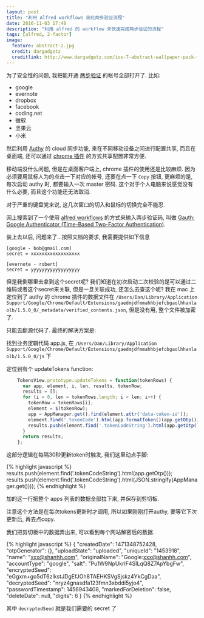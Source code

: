 ```yaml
---
layout: post
title: "利用 Alfred workflows 简化两步验证流程"
date: 2016-11-03 17:48
description: "利用 alfred 的 workflow 来快速完成两步验证的流程"
tags: [alfred, 2-factor]
image:
  feature: abstract-2.jpg
  credit: dargadgetz
  creditlink: http://www.dargadgetz.com/ios-7-abstract-wallpaper-pack-for-iphone-5-and-ipod-touch-retina/
---
```


为了安全性的问题, 我把能开通 [两步验证](https://www.google.com/intl/zh-CN/landing/2step/) 的帐号全部打开了. 比如:

* google
* evernote
* dropbox
* facebook
* coding.net
* 微软
* 坚果云
* 小米

然后利用 [Authy](https://www.authy.com/) 的 cloud 同步功能, 来在不同移动设备之间进行配置共享, 而且在桌面端, 还可以通过 [chrome 插件](https://chrome.google.com/webstore/detail/authy/gaedmjdfmmahhbjefcbgaolhhanlaolb?hl=en) 的方式共享配置非常方便.

移动端没什么问题, 但是在桌面客户端上, chrome 插件的使用还是比较麻烦. 
因为必须要用鼠标人为的点击一下对应的帐号, 还要在点一下 `Copy` 按钮, 更麻烦的是, 每次启动 authy 时, 都要输入一次 master 密码.
这个对于个人电脑来说感觉没有什么必要, 而且这个功能还无法取消.

对于严重的键盘党来说, 这几次窗口的切入和鼠标的切换完全不能忍.

网上搜索到了一个使用 [alfred workflows](https://www.alfredapp.com/workflows/) 的方式来输入两步验证码, 叫做 [Gauth: Google Authenticator (Time-Based Two-Factor Authentication)](http://www.alfredforum.com/topic/4062-gauth-google-authenticator-time-based-two-factor-authentication/).

装上去以后, 问题来了...按照文档的要求, 我需要提供如下信息

```
[google - bob@gmail.com]
secret = xxxxxxxxxxxxxxxxxx

[evernote - robert]
secret = yyyyyyyyyyyyyyyyyy
```

但是我倒哪里去拿到这个secret呢? 我们知道在初次启动二次校验的是可以通过二维码或者这个secret来关联, 但是一旦关联成功, 还怎么去查这个呢?
我在 mac 上定位到了 authy 的 chrome 插件的数据文件在 `/Users/Dan/Library/Application Support/Google/Chrome/Default/Extensions/gaedmjdfmmahhbjefcbgaolhhanlaolb/1.5.0_0/_metadata/verified_contents.json`, 但是没有用, 整个文件被加密了.

只能去翻源代码了. 最终的解决方案是:

找到业务逻辑代码 app.js, 在 `/Users/Dan/Library/Application Support/Google/Chrome/Default/Extensions/gaedmjdfmmahhbjefcbgaolhhanlaolb/1.5.0_0/js` 下

定位到有个 updateTokens function:

```js
    TokensView.prototype.updateTokens = function(tokenRows) {
      var app, element, i, len, results, tokenRow;
      results = [];
      for (i = 0, len = tokenRows.length; i < len; i++) {
        tokenRow = tokenRows[i];
        element = $(tokenRow);
        app = AppManager.get().find(element.attr('data-token-id'));
        element.find('.tokenCode').html(app.formatToken()(app.getOtp()));
        results.push(element.find('.tokenCodeString').html(app.getOtp()));
      }
      return results;
    };
```

这部分逻辑在每隔30秒更新token时触发, 我们这里动点手脚:

{% highlight javascript %}
results.push(element.find('.tokenCodeString').html(app.getOtp()));
results.push(element.find('.tokenCodeString').html(JSON.stringify(AppManager.get())));
{% endhighlight %}

加的这一行把整个 apps 列表的数据全部拉下来, 并保存到剪切板.

注意这个方法是在每次tokens更新时才调用, 所以如果刚刚打开authy, 要等它下次更新后, 再去点copy.

我们把剪切板中的数据弄出来, 可以看到每个网站解密后的数据. 

{% highlight javascript %}
    {
		"createdDate": 1471348752428,
		"otpGenerator": {},
		"uploadState": "uploaded",
		"uniqueId": "1453918",
		"name": "xxx@shanhh.com",
		"originalName": "Google:xxx@shanhh.com",
		"accountType": "google",
		"salt": "Pu1W9NpUkrlF4SILqQ8Z7ApYbgFw",
		"encryptedSeed": "eGgxm+go5dT6zIkstJDgEfJOh8TAEHKSVgSjskz4YkCgDaa",
		"decryptedSeed": "nryz4gnasdfa123fmn3xbddi5yjo4",
		"passwordTimestamp": 1456943408,
		"markedForDeletion": false,
		"deleteDate": null,
		"digits": 6
	}
{% endhighlight %}

其中 `decryptedSeed` 就是我们需要的 secret 了
